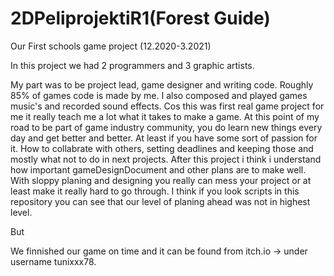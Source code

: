 # 2DPeliprojektiR1(Forest Guide)

Our First schools game project (12.2020-3.2021)

In this project we had 2 programmers and 3 graphic artists.

My part was to be project lead, game designer and writing code. 
Roughly 85% of games code is made by me.
I also composed and played games music's and recorded sound effects.
Cos this was first real game project for me it really teach me a lot what it takes to make a game.
At this point of my road to be part of game industry community, you do learn new things every day and get better and better. At least if you have some sort of passion for it.
How to collabrate with others, setting deadlines and keeping those and mostly what not to do in next projects.
After this project i think i understand how important gameDesignDocument and other plans are to make well. With sloppy planing and designing you really can mess 
your project or at least make it really hard to go through.
I think if you look scripts in this repository you can see that our level of planing ahead was not in highest level.

But

We finnished our game on time and it can be found from itch.io -> under username tunixxx78.
